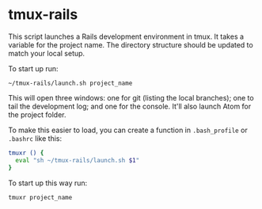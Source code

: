 # tmux-rails

This script launches a Rails development environment in tmux. It takes a variable for the project name. The directory structure should be updated to match your local setup.

To start up run:

```
~/tmux-rails/launch.sh project_name
```

This will open three windows: one for git (listing the local branches); one to tail the development log; and one for the console. It'll also launch Atom for the project folder.

To make this easier to load, you can create a function in `.bash_profile` or `.bashrc` like this:

```sh
tmuxr () {
  eval "sh ~/tmux-rails/launch.sh $1"
}
```

To start up this way run:

```
tmuxr project_name
```
